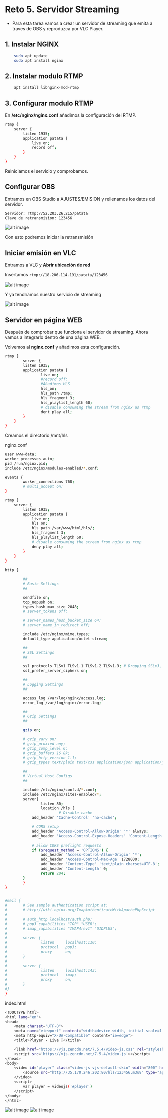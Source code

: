 # Reto 5. Servidor Streaming

- Para esta tarea vamos a crear un servidor de streaming que emita a traves de OBS y reproduzca por VLC Player.

## 1. Instalar NGINX 

```bash
    sudo apt update
    sudo apt install nginx
```

## 2. Instalar modulo RTMP

```bash
    apt install libnginx-mod-rtmp
```

## 3. Configurar modulo RTMP

En **/etc/nginx/nginx.conf** añadimos la configuración del RTMP.

```bash
rtmp {
    server {
        listen 1935;
        application patata {
            live on;
            record off;
        }
    }
}
```

Reiniciamos el servicio y comprobamos.

## Configurar OBS

Entramos en OBS Studio a AJUSTES/EMISION y rellenamos los datos del servidor.

```txt
Servidor: rtmp://52.203.26.215/patata
Clave de retransmision: 123456
```

![alt image](Capturas/OBS.png)

Con esto podremos iniciar la retransmisión

## Iniciar emisión en VLC

Entramos a VLC y **Abrir ubicación de red**

Insertamos 
```rtmp://18.206.114.191/patata/123456```

![alt image](Capturas/VLC.png)

Y ya tendríamos nuestro servicio de streaming

![alt image](Capturas/Funciona.png)

## Servidor en página WEB

Después de comprobar que funciona el servidor de streaming. Ahora vamos a integrarlo dentro de una página WEB.

Volvemos al **nginx.conf** y añadimos esta configuración.

```bash
rtmp {
        server {
        listen 1935;
        application patata {
                live on;
                #record off;
                #Añadimos HLS
                hls_on;
                hls_path /tmp;
                hls_fragment 3;
                hls_playlist_length 60;
                # disable consuming the stream from nginx as rtmp
                dent play all;
        }
    }
}
```

Creamos el directorio /mnt/hls




nginx.conf

```bash
user www-data;
worker_processes auto;
pid /run/nginx.pid;
include /etc/nginx/modules-enabled/*.conf;

events {
        worker_connections 768;
        # multi_accept on;
}

rtmp {
    server {
        listen 1935;
        application patata {
            live on;
            hls on;
            hls_path /var/www/html/hls/;
            hls_fragment 3;
            hls_playlist_length 60;
            # disable consuming the stream from nginx as rtmp
            deny play all;
        }
    }
}

http {

        ##
        # Basic Settings
        ##

        sendfile on;
        tcp_nopush on;
        types_hash_max_size 2048;
        # server_tokens off;

        # server_names_hash_bucket_size 64;
        # server_name_in_redirect off;

        include /etc/nginx/mime.types;
        default_type application/octet-stream;

        ##
        # SSL Settings
        ##

        ssl_protocols TLSv1 TLSv1.1 TLSv1.2 TLSv1.3; # Dropping SSLv3, ref: POODLE
        ssl_prefer_server_ciphers on;

        ##
        # Logging Settings
        ##

        access_log /var/log/nginx/access.log;
        error_log /var/log/nginx/error.log;

        ##
        # Gzip Settings
        ##

        gzip on;

        # gzip_vary on;
        # gzip_proxied any;
        # gzip_comp_level 6;
        # gzip_buffers 16 8k;
        # gzip_http_version 1.1;
        # gzip_types text/plain text/css application/json application/javascript text/xml application/xml application/xml+rss text/javascript;

        ##
        # Virtual Host Configs
        ##

        include /etc/nginx/conf.d/*.conf;
        include /etc/nginx/sites-enabled/*;
        server{
                listen 80;
                location /hls {
                        # Disable cache
            add_header 'Cache-Control' 'no-cache';

            # CORS setup
            add_header 'Access-Control-Allow-Origin' '*' always;
            add_header 'Access-Control-Expose-Headers' 'Content-Length';

            # allow CORS preflight requests
            if ($request_method = 'OPTIONS') {
                add_header 'Access-Control-Allow-Origin' '*';
                add_header 'Access-Control-Max-Age' 1728000;
                add_header 'Content-Type' 'text/plain charset=UTF-8';
                add_header 'Content-Length' 0;
                return 204;
        }
        }
}


#mail {
#       # See sample authentication script at:
#       # http://wiki.nginx.org/ImapAuthenticateWithApachePhpScript
#
#       # auth_http localhost/auth.php;
#       # pop3_capabilities "TOP" "USER";
#       # imap_capabilities "IMAP4rev1" "UIDPLUS";
#
#       server {
#               listen     localhost:110;
#               protocol   pop3;
#               proxy      on;
#       }
#
#       server {
#               listen     localhost:143;
#               protocol   imap;
#               proxy      on;
#       }
#}
}

```

index.html

```bash
<!DOCTYPE html>
<html lang="en">
<head>
    <meta charset="UTF-8">
    <meta name="viewport" content="width=device-width, initial-scale=1.0">
    <meta http-equiv="X-UA-Compatible" content="ie=edge">
    <title>Player - Live 🔴</title>

    <link href="https://vjs.zencdn.net/7.5.4/video-js.css" rel="stylesheet">
    <script src='https://vjs.zencdn.net/7.5.4/video.js'></script>
</head>
<body>
    <video id="player" class="video-js vjs-default-skin" width="800" height="440"  controls preload="none">
        <source src="http://35.170.246.202:80/hls/123456.m3u8" type="application/x-mpegURL" />
    </video>  
    <script>
        var player = videojs('#player')
    </script>
</body>
</html>
```

![alt image](Capturas/funciona.png)
![alt image](Capturas/Funciona.png)
